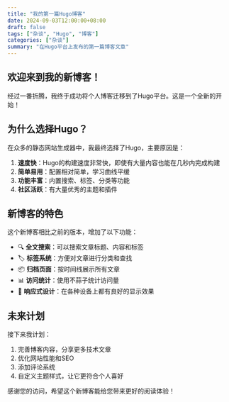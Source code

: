 ```yaml
---
title: "我的第一篇Hugo博客"
date: 2024-09-03T12:00:00+08:00
draft: false
tags: ["杂谈", "Hugo", "博客"]
categories: ["杂谈"]
summary: "在Hugo平台上发布的第一篇博客文章"
---
```


## 欢迎来到我的新博客！

经过一番折腾，我终于成功将个人博客迁移到了Hugo平台。这是一个全新的开始！

## 为什么选择Hugo？

在众多的静态网站生成器中，我最终选择了Hugo，主要原因是：

1. **速度快**：Hugo的构建速度非常快，即使有大量内容也能在几秒内完成构建
2. **简单易用**：配置相对简单，学习曲线平缓
3. **功能丰富**：内置搜索、标签、分类等功能
4. **社区活跃**：有大量优秀的主题和插件

## 新博客的特色

这个新博客相比之前的版本，增加了以下功能：

- 🔍 **全文搜索**：可以搜索文章标题、内容和标签
- 🏷️ **标签系统**：方便对文章进行分类和查找
- 📦 **归档页面**：按时间线展示所有文章
- 📊 **访问统计**：使用不蒜子统计访问量
- 📱 **响应式设计**：在各种设备上都有良好的显示效果

## 未来计划

接下来我计划：

1. 完善博客内容，分享更多技术文章
2. 优化网站性能和SEO
3. 添加评论系统
4. 自定义主题样式，让它更符合个人喜好

感谢您的访问，希望这个新博客能给您带来更好的阅读体验！
